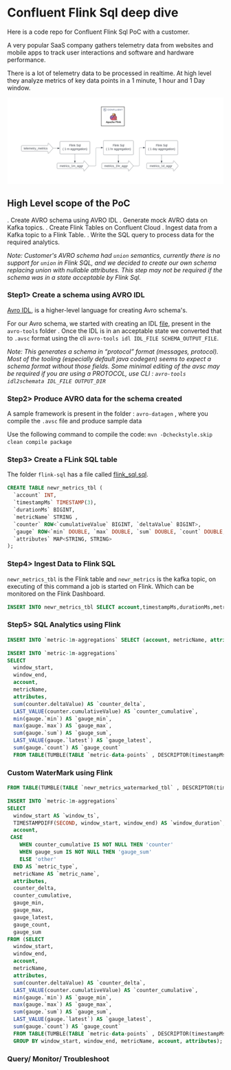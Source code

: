 # Confluent Flink Sql deep dive
Here is a code repo for Confluent Flink Sql PoC with a customer. 

A very popular SaaS company gathers telemetry data from websites and mobile apps to track user interactions and software and hardware performance. 

There is a lot of telemetry data to be processed in realtime. At high level they analyze metrics of key data points in a 1 minute, 1 hour and 1 Day window.


![alt text](https://github.com/bjaggi/flink-deep-dive/blob/main/image/flink-poc.png)


## High Level scope of the PoC 

. Create AVRO schema using AVRO IDL
. Generate mock AVRO data on Kafka topics.
. Create Flink Tables on Confluent Cloud
. Ingest data from a Kafka topic to a Flink Table.
. Write the SQL query to process data for the required analytics.


*Note: Customer's AVRO schema had `union` semantics, currently there is no support for `union` in Flink SQL, and we decided to create our own schema replacing union with nullable attributes. This step may not be required if the schema was in a state acceptable by Flink Sql.*

### Step1> Create a schema using AVRO IDL

[Avro IDL](https://avro.apache.org/docs/1.11.1/idl-language), is a higher-level language for creating Avro schema's.



For our Avro schema, we started with creating an IDL [file](https://github.com/bjaggi/flink-deep-dive/blob/main/avro-tools/metrics_avro.idl), present in the `avro-tools` folder . Once the IDL is in an acceptable state we converted that to `.avsc` format using the cli    `avro-tools idl IDL_FILE SCHEMA_OUTPUT_FILE`. 


*Note: This generates a schema in “protocol” format (messages, protocol).
Most of the tooling (especially default java codegen) seems to expect a schema format without those fields. Some minimal editing of the avsc may be required if you are using a PROTOCOL, use CLI : `avro-tools idl2schemata IDL_FILE OUTPUT_DIR`*




### Step2> Produce AVRO data for the schema created

A sample framework is present in the folder : `avro-datagen` , where you compile the `.avsc` file and produce sample data 

Use the following command to compile the code: 
`mvn -Dcheckstyle.skip clean compile package`


### Step3> Create a FLink SQL table

The folder `flink-sql` has a file called [flink_sql.sql](https://github.com/bjaggi/flink-deep-dive/blob/main/flink-sql/flink_sql.sql).

~~~sql
CREATE TABLE newr_metrics_tbl (
  `account` INT,
  `timestampMs` TIMESTAMP(3),
  `durationMs` BIGINT,
  `metricName` STRING ,
  `counter` ROW<`cumulativeValue` BIGINT, `deltaValue` BIGINT>,
  `gauge` ROW<`min` DOUBLE, `max` DOUBLE, `sum` DOUBLE, `count` DOUBLE, `latest` DOUBLE>,
  `attributes` MAP<STRING, STRING>      
);
~~~


### Step4> Ingest Data to Flink SQL

`newr_metrics_tbl` is the Flink table and `newr_metrics` is the kafka topic, on executing of this command a job is started on Flink. Which can be monitored on the Flink Dashboard. 

~~~sql
INSERT INTO newr_metrics_tbl SELECT account,timestampMs,durationMs,metricName,counter, gauge, attributes  from newr_metrics;
~~~

### Step5> SQL Analytics using Flink
~~~sql
INSERT INTO `metric-1m-aggregations` SELECT (account, metricName, attributes) AS `identity`,  sum(counter.deltaValue) AS `counter_deltaValue`, sum(gauge.`sum`) AS`gauge_sum`  from TABLE(TUMBLE(TABLE `metric-data-points` , DESCRIPTOR($rowtime), INTERVAL '1' MINUTES)) group by metricName, account, attributes;
~~~




~~~sql
INSERT INTO `metric-1m-aggregations`
SELECT
  window_start,
  window_end,
  account,
  metricName,
  attributes,
  sum(counter.deltaValue) AS `counter_delta`,
  LAST_VALUE(counter.cumulativeValue) AS `counter_cumulative`,
  min(gauge.`min`) AS `gauge_min`,
  max(gauge.`max`) AS `gauge_max`,
  sum(gauge.`sum`) AS `gauge_sum`,
  LAST_VALUE(gauge.`latest`) AS `gauge_latest`,
  sum(gauge.`count`) AS `gauge_count`
  FROM TABLE(TUMBLE(TABLE `metric-data-points` , DESCRIPTOR(timestampMs), INTERVAL '1' MINUTES);
~~~

### Custom WaterMark using Flink

~~~sql
FROM TABLE(TUMBLE(TABLE `newr_metrics_watermarked_tbl` , DESCRIPTOR(timestampMs), INTERVAL '1' MINUTES))
~~~

~~~sql
INSERT INTO `metric-1m-aggregations`
SELECT
  window_start AS `window_ts`,
  TIMESTAMPDIFF(SECOND, window_start, window_end) AS `window_duration`,
  account,
 CASE
    WHEN counter_cumulative IS NOT NULL THEN 'counter'
    WHEN gauge_sum IS NOT NULL THEN 'gauge_sum'
    ELSE 'other'
  END AS `metric_type`,
  metricName AS `metric_name`,
  attributes,
  counter_delta,
  counter_cumulative,
  gauge_min,
  gauge_max,
  gauge_latest,
  gauge_count,
  gauge_sum
FROM (SELECT
  window_start,
  window_end,
  account,
  metricName,
  attributes,
  sum(counter.deltaValue) AS `counter_delta`,
  LAST_VALUE(counter.cumulativeValue) AS `counter_cumulative`,
  min(gauge.`min`) AS `gauge_min`,
  max(gauge.`max`) AS `gauge_max`,
  sum(gauge.`sum`) AS `gauge_sum`,
  LAST_VALUE(gauge.`latest`) AS `gauge_latest`,
  sum(gauge.`count`) AS `gauge_count`
  FROM TABLE(TUMBLE(TABLE `metric-data-points` , DESCRIPTOR(timestampMs), INTERVAL '1' MINUTES))
  GROUP BY window_start, window_end, metricName, account, attributes);
~~~


### Query/ Monitor/ Troubleshoot



